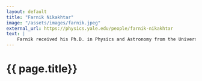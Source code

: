 ```yaml
---
layout: default
title: "Farnik Nikakhtar"
image: "/assets/images/farnik.jpeg"
external_url: https://physics.yale.edu/people/farnik-nikakhtar
text: |
    Farnik received his Ph.D. in Physics and Astronomy from the University of Pennsylvania, along with a dual Master’s degree in Statistics from the Wharton School. While at Penn, he was a National Science Foundation Graduate Research Fellow (NSF GRFP). Farnik's research centers on ideas that address the observable effects of both dark energy and dark matter. From the theoretical side, he is interested in Optimal Transport Theory and the fundamental connections this theory has with the physical questions from galactic to cosmological scales. Prior to Penn, Farnik completed my B.Sc. in Physics (minor in Computer Science) at Sharif University of Technology, Tehran, Iran.
---
```



<h1> {{ page.title}} </h1>
